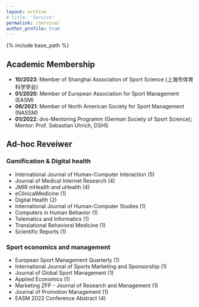 ```yaml
---
layout: archive
# title: "Service"
permalink: /service/
author_profile: true
---
```

{% include base_path %}


## Academic Membership
* <b>10/2023</b>: Member of Shanghai Association of Sport Science (上海市体育科学学会)
*  <b>01/2020</b>: Member of European Association for Sport Management (EASM)
* <b>06/2021</b>: Member of North American Society for Sport Management (NASSM)
* <b>01/2022</b>: dvs-Mentoring Programm (German Society of Sport Science); Mentor: Prof. Sebastian Uhrich, DSHS

## Ad-hoc Reveiwer
### Gamification & Digital health
* International Journal of Human-Computer Interaction (5)
* Journal of Medical Internet Research (4)
* JMIR mHealth and uHealth (4)
* eClinicalMedicine (1)
* Digital Health (2)
* International Journal of Human-Computer Studies (1)
* Computers in Human Behavior (1)
* Telematics and Informatics (1)
* Translational Behavioral Medicine (1)
* Scientific Reports (1)

### Sport economics and management
* European Sport Management Quarterly (1)
* International Journal of Sports Marketing and Sponsorship (1)
* Journal of Global Sport Management (1)
* Applied Economics (1)
* Marketing ZFP - Journal of Research and Management (1)
* Journal of Promotion Management (1)
* EASM 2022 Conference Abstract (4)

